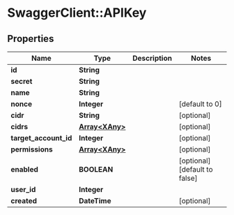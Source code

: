 # SwaggerClient::APIKey

## Properties
Name | Type | Description | Notes
------------ | ------------- | ------------- | -------------
**id** | **String** |  | 
**secret** | **String** |  | 
**name** | **String** |  | 
**nonce** | **Integer** |  | [default to 0]
**cidr** | **String** |  | [optional] 
**cidrs** | [**Array&lt;XAny&gt;**](XAny.md) |  | [optional] 
**target_account_id** | **Integer** |  | [optional] 
**permissions** | [**Array&lt;XAny&gt;**](XAny.md) |  | [optional] 
**enabled** | **BOOLEAN** |  | [optional] [default to false]
**user_id** | **Integer** |  | 
**created** | **DateTime** |  | [optional] 


